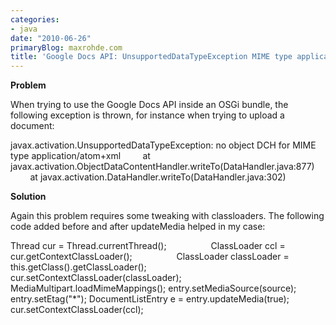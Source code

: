 ```yaml
---
categories:
- java
date: "2010-06-26"
primaryBlog: maxrohde.com
title: 'Google Docs API: UnsupportedDataTypeException MIME type application/atom+xml'
---
```


**Problem**

When trying to use the Google Docs API inside an OSGi bundle, the following exception is thrown, for instance when trying to upload a document:

javax.activation.UnsupportedDataTypeException: no object DCH for MIME type application/atom+xml         at javax.activation.ObjectDataContentHandler.writeTo(DataHandler.java:877)         at javax.activation.DataHandler.writeTo(DataHandler.java:302)

**Solution**

Again this problem requires some tweaking with classloaders. The following code added before and after updateMedia helped in my case:

Thread cur = Thread.currentThread();                  ClassLoader ccl = cur.getContextClassLoader();                  ClassLoader classLoader = this.getClass().getClassLoader();                  cur.setContextClassLoader(classLoader); MediaMultipart.loadMimeMappings(); entry.setMediaSource(source); entry.setEtag("\*"); DocumentListEntry e = entry.updateMedia(true); cur.setContextClassLoader(ccl);